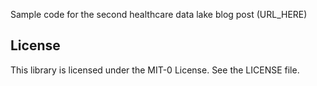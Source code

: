 Sample code for the second healthcare data lake blog post (URL_HERE)

## License

This library is licensed under the MIT-0 License. See the LICENSE file.

